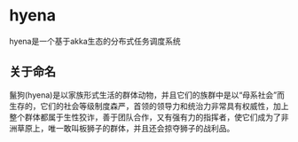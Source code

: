 # hyena

hyena是一个基于akka生态的分布式任务调度系统

## 关于命名
鬣狗(hyena)是以家族形式生活的群体动物，并且它们的族群中是以“母系社会”而生存的，它们的社会等级制度森严，首领的领导力和统治力非常具有权威性，加上整个群体都属于生性狡诈，善于团队合作，又有强有力的指挥者，使它们成为了非洲草原上，唯一敢叫板狮子的群体，并且还会掠夺狮子的战利品。
